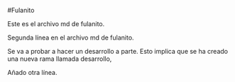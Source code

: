 #Fulanito

Este es el archivo md de fulanito.

Segunda línea en el archivo md de fulanito.

Se va a probar a hacer un desarrollo a parte.
Esto implica que se ha creado una nueva rama llamada desarrollo,

Añado otra línea.
